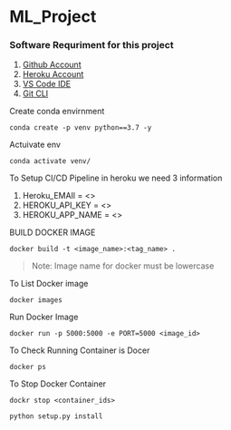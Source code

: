# ML_Project

### Software Requriment for this project

1. [Github Account](https://github.com/)
2. [Heroku Account](https://www.heroku.com/)
3. [VS Code IDE](https://code.visualstudio.com/Download)
4. [Git CLI](https://git-scm.com/downloads)

Create conda envirnment

```
conda create -p venv python==3.7 -y 
```

Actuivate env
```
conda activate venv/
```

To Setup CI/CD Pipeline in heroku we need 3 information
1. Heroku_EMAIl = <>
2. HEROKU_API_KEY = <>
3. HEROKU_APP_NAME = <>

BUILD DOCKER IMAGE
```
docker build -t <image_name>:<tag_name> .
```
> Note: Image name for docker must be lowercase

To List Docker image
```
docker images
```

Run Docker Image
```
docker run -p 5000:5000 -e PORT=5000 <image_id>
```

To Check Running Container is Docer
```
docker ps
```

To Stop Docker Container
```
dockr stop <container_ids>
```


```
python setup.py install
```